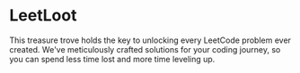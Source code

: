 # LeetLoot
This treasure trove holds the key to unlocking every LeetCode problem ever created. We've meticulously crafted solutions for your coding journey, so you can spend less time lost and more time leveling up.
